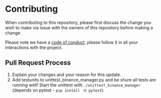 # Contributing

When contributing to this repository, please first discuss the change you wish to make via issue 
with the owners of this repository before making a change. 

Please note we have a 
[code of conduct](https://github.com/unicorn-data-analysis/unicorn-binance-websocket-api/blob/master/CODE_OF_CONDUCT.md), 
please follow it in all your interactions with the project.

## Pull Request Process

1. Explain your changes and your reason for this update.
2. Add testunits to unittest_binance_manager.py and be shure all tests are running well! Start the unittest with 
`./unittest_binance_manager` (depends on pytest - `pip install -U pytest`).
